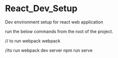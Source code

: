 # React_Dev_Setup
Dev environment setup for react web application

run the below commands from the root of the project.

// to run webpack
webpack 

//to run webpack dev server
npm run serve 
